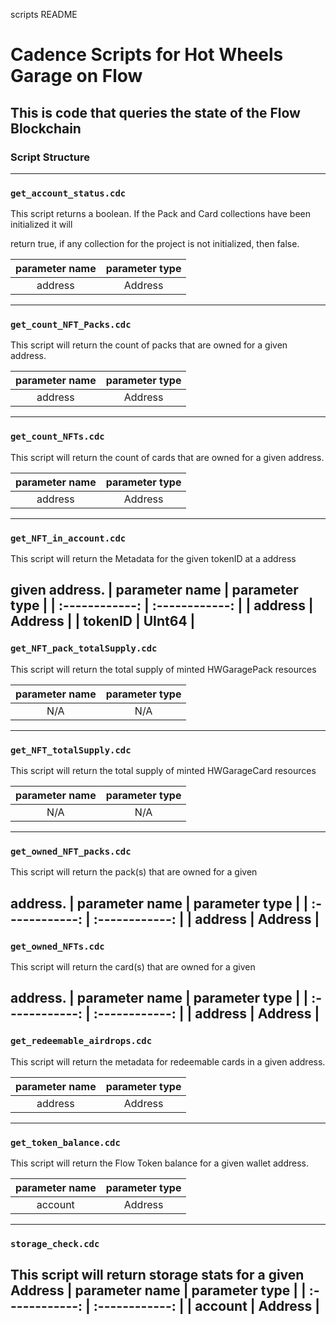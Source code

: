 scripts README
# Cadence Scripts for Hot Wheels Garage on Flow

## This is code that queries the state of the Flow Blockchain

### Script Structure

---

### `get_account_status.cdc`

This script returns a boolean. If the Pack and Card collections have been initialized it will

return true, if any collection for the project is not initialized, then false.

| parameter name | parameter type |
| :------------: | :------------: |
| address    | Address    |
---

### `get_count_NFT_Packs.cdc`

This script will return the count of packs that are owned for a given address.

| parameter name | parameter type |
| :------------: | :------------: |
| address    | Address    |
---

### `get_count_NFTs.cdc`

This script will return the count of cards that are owned for a given address.

| parameter name | parameter type |
| :------------: | :------------: |
| address    | Address    |
---

### `get_NFT_in_account.cdc`

This script will return the Metadata for the given tokenID at a address

given address.
| parameter name | parameter type |
| :------------: | :------------: |
| address    | Address    |
| tokenID    | UInt64    |
---

### `get_NFT_pack_totalSupply.cdc`

This script will return the total supply of minted HWGaragePack resources

| parameter name | parameter type |
| :------------: | :------------: |
|  N/A   |  N/A   |
---

### `get_NFT_totalSupply.cdc`

This script will return the total supply of minted HWGarageCard resources

| parameter name | parameter type |
| :------------: | :------------: |
|   N/A  |  N/A   |
---

### `get_owned_NFT_packs.cdc`

This script will return the pack(s) that are owned for a given

address.
| parameter name | parameter type |
| :------------: | :------------: |
| address    | Address    |
---

### `get_owned_NFTs.cdc`

This script will return the card(s) that are owned for a given

address.
| parameter name | parameter type |
| :------------: | :------------: |
| address    | Address    |
---

### `get_redeemable_airdrops.cdc`

This script will return the metadata for redeemable cards in a given address.

| parameter name | parameter type |
| :------------: | :------------: |
| address    | Address    |
---

### `get_token_balance.cdc`

This script will return the Flow Token balance for a given wallet address.

| parameter name | parameter type |
| :------------: | :------------: |
| account    | Address    |
---

### `storage_check.cdc`

This script will return storage stats for a given Address
| parameter name | parameter type |
| :------------: | :------------: |
| account    | Address    |
---
